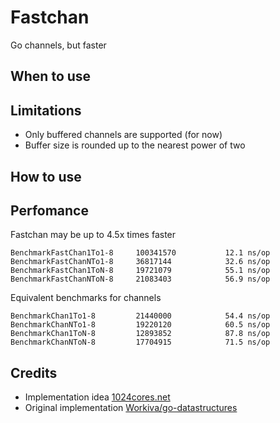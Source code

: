 # Fastchan
Go channels, but faster
## When to use
## Limitations
* Only buffered channels are supported (for now)
* Buffer size is rounded up to the nearest power of two
## How to use
## Perfomance
Fastchan may be up to 4.5x times faster

```
BenchmarkFastChan1To1-8   	100341570	        12.1 ns/op
BenchmarkFastChanNTo1-8   	36817144	        32.6 ns/op
BenchmarkFastChan1ToN-8   	19721079	        55.1 ns/op
BenchmarkFastChanNToN-8   	21083403	        56.9 ns/op
```
Equivalent benchmarks for channels
```
BenchmarkChan1To1-8       	21440000	        54.4 ns/op
BenchmarkChanNTo1-8       	19220120	        60.5 ns/op
BenchmarkChan1ToN-8       	12893852	        87.8 ns/op
BenchmarkChanNToN-8       	17704915	        71.5 ns/op
```
## Credits
* Implementation idea [1024cores.net](http://www.1024cores.net/home/lock-free-algorithms/queues/bounded-mpmc-queue)
* Original implementation [Workiva/go-datastructures](https://github.com/Workiva/go-datastructures/blob/master/queue/ring.go)
